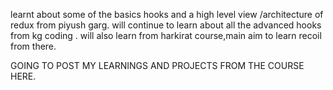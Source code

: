 learnt about some of the basics hooks  and a high level view /architecture of redux from piyush garg.
will continue to learn about all the advanced hooks from kg coding . will also learn from harkirat course,main aim to learn recoil from there.

GOING TO POST MY LEARNINGS AND PROJECTS FROM THE COURSE HERE.
